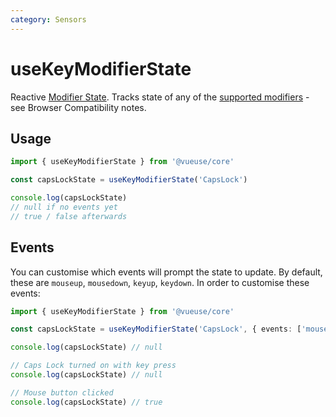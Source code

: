 ```yaml
---
category: Sensors
---
```


# useKeyModifierState

Reactive [Modifier State](https://developer.mozilla.org/en-US/docs/Web/API/KeyboardEvent/getModifierState). Tracks state of any of the [supported modifiers](https://developer.mozilla.org/en-US/docs/Web/API/KeyboardEvent/getModifierState#browser_compatibility) - see Browser Compatibility notes.

## Usage

```ts
import { useKeyModifierState } from '@vueuse/core'

const capsLockState = useKeyModifierState('CapsLock')

console.log(capsLockState)
// null if no events yet
// true / false afterwards
```

## Events

You can customise which events will prompt the state to update. By default, these are `mouseup`, `mousedown`, `keyup`, `keydown`. In order to customise these events:

```ts
import { useKeyModifierState } from '@vueuse/core'

const capsLockState = useKeyModifierState('CapsLock', { events: ['mouseup', 'mousedown'] })

console.log(capsLockState) // null

// Caps Lock turned on with key press
console.log(capsLockState) // null

// Mouse button clicked
console.log(capsLockState) // true
```
